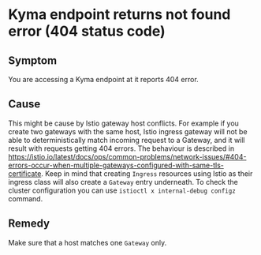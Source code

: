 # Kyma endpoint returns not found error (404 status code)

## Symptom

You are accessing a Kyma endpoint at it reports 404 error.

## Cause

This might be cause by Istio gateway host conflicts. For example if you create two gateways with the same host, Istio ingress gateway will not be able to deterministically match incoming request to a Gateway, and it will result with requests getting 404 errors. The behaviour is described in https://istio.io/latest/docs/ops/common-problems/network-issues/#404-errors-occur-when-multiple-gateways-configured-with-same-tls-certificate. Keep in mind that creating `Ingress` resources using Istio as their ingress class will also create a `Gateway` entry underneath. To check the cluster configuration you can use `istioctl x internal-debug configz` command.

## Remedy

Make sure that a host matches one `Gateway` only.
